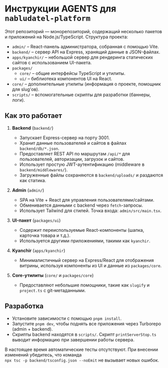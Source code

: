 # Инструкции AGENTS для `nabludatel-platform`

Этот репозиторий — монорепозиторий, содержащий несколько пакетов и приложений на Node.js/TypeScript.
Структура проекта:

- `admin/` – React-панель администратора, собранная с помощью Vite.
- `backend/` – сервер API на Express, хранящий данные в JSON-файлах.
- `apps/kyanchir/` – небольшой сервер для рендеринга статических сайтов с использованием UI-пакета.
- `packages/`
  - `core/` – общие интерфейсы TypeScript и утилиты.
  - `ui/` – библиотека компонентов UI на React.
- `core/` – дополнительные утилиты (информация о проекте, помощник для slug'ов).
- `scripts/` – вспомогательные скрипты для разработки (баннеры, логи).

## Как это работает

1. **Backend** (`backend/`)
   - Запускает Express-сервер на порту 3001.
   - Хранит данные пользователей и сайтов в файлах `backend/db/*.json`.
   - Предоставляет REST API по маршрутам `/api/*` для пользователей, авторизации, загрузок и сайтов.
   - Использует простую JWT-аутентификацию (middleware в `backend/middlewares/`).
   - Загруженные файлы сохраняются в `backend/uploads/` и раздаются как статика.

2. **Admin** (`admin/`)
   - SPA на Vite + React для управления пользователями/сайтами.
   - Обменивается данными с backend через `fetch`-запросы.
   - Использует Tailwind для стилей. Точка входа: `admin/src/main.tsx`.

3. **UI-пакет** (`packages/ui`)
   - Содержит переиспользуемые React-компоненты (шапка, карточка товара и т.д.).
   - Используется другими приложениями, такими как `kyanchir`.

4. **Kyanchir** (`apps/kyanchir`)
   - Минималистичный сервер на Express/React для отображения витрины, используя компоненты
     из UI и данные из `packages/core`.

5. **Core-утилиты** (`core/` и `packages/core`)
   - Предоставляют небольшие помощники, такие как `slugify` и `project.ts` с git-метаданными.

## Разработка

- Установите зависимости с помощью `pnpm install`.
- Запустите `pnpm dev`, чтобы поднять все приложения через Turborepo (admin + backend).
- Скрипты backend находятся в `scripts/`. Скрипт `printServerStop.ts` выводит информацию при завершении работы сервера.

В настоящее время автоматические тесты отсутствуют. При внесении изменений убедитесь, что команда  
`npx tsc -p backend/tsconfig.json --noEmit` не вызывает новых ошибок.
